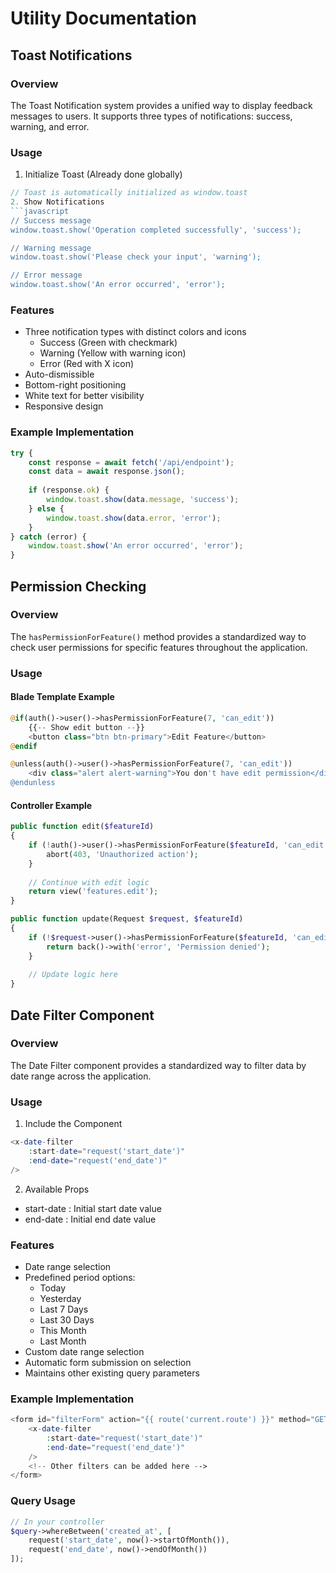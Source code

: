 # Utility Documentation

## Toast Notifications

### Overview
The Toast Notification system provides a unified way to display feedback messages to users. It supports three types of notifications: success, warning, and error.

### Usage

1. Initialize Toast (Already done globally)
```javascript
// Toast is automatically initialized as window.toast
2. Show Notifications
```javascript
// Success message
window.toast.show('Operation completed successfully', 'success');

// Warning message
window.toast.show('Please check your input', 'warning');

// Error message
window.toast.show('An error occurred', 'error');
 ```

### Features
- Three notification types with distinct colors and icons
  - Success (Green with checkmark)
  - Warning (Yellow with warning icon)
  - Error (Red with X icon)
- Auto-dismissible
- Bottom-right positioning
- White text for better visibility
- Responsive design
### Example Implementation
```javascript
try {
    const response = await fetch('/api/endpoint');
    const data = await response.json();
    
    if (response.ok) {
        window.toast.show(data.message, 'success');
    } else {
        window.toast.show(data.error, 'error');
    }
} catch (error) {
    window.toast.show('An error occurred', 'error');
}
 ```

## Permission Checking

### Overview
The `hasPermissionForFeature()` method provides a standardized way to check user permissions for specific features throughout the application.

### Usage

#### Blade Template Example
```php
@if(auth()->user()->hasPermissionForFeature(7, 'can_edit'))
    {{-- Show edit button --}}
    <button class="btn btn-primary">Edit Feature</button>
@endif

@unless(auth()->user()->hasPermissionForFeature(7, 'can_edit'))
    <div class="alert alert-warning">You don't have edit permission</div>
@endunless
```

#### Controller Example
```php
public function edit($featureId)
{
    if (!auth()->user()->hasPermissionForFeature($featureId, 'can_edit')) {
        abort(403, 'Unauthorized action');
    }
    
    // Continue with edit logic
    return view('features.edit');
}

public function update(Request $request, $featureId)
{
    if (!$request->user()->hasPermissionForFeature($featureId, 'can_edit')) {
        return back()->with('error', 'Permission denied');
    }
    
    // Update logic here
}
 ```

## Date Filter Component
### Overview
The Date Filter component provides a standardized way to filter data by date range across the application.

### Usage
1. Include the Component
```php
<x-date-filter
    :start-date="request('start_date')"
    :end-date="request('end_date')"
/>
 ```

2. Available Props
- start-date : Initial start date value
- end-date : Initial end date value
### Features
- Date range selection
- Predefined period options:
  - Today
  - Yesterday
  - Last 7 Days
  - Last 30 Days
  - This Month
  - Last Month
- Custom date range selection
- Automatic form submission on selection
- Maintains other existing query parameters
### Example Implementation
```php
<form id="filterForm" action="{{ route('current.route') }}" method="GET">
    <x-date-filter
        :start-date="request('start_date')"
        :end-date="request('end_date')"
    />
    <!-- Other filters can be added here -->
</form>
 ```

### Query Usage
```php
// In your controller
$query->whereBetween('created_at', [
    request('start_date', now()->startOfMonth()),
    request('end_date', now()->endOfMonth())
]);
 ```
